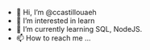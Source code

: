 - 👋 Hi, I’m @ccastillouaeh
- 👀 I’m interested in learn 
- 🌱 I’m currently learning SQL, NodeJS.
- 📫 How to reach me ...

<!---
ccastillouaeh/ccastillouaeh is a ✨ special ✨ repository because its `README.md` (this file) appears on your GitHub profile.
You can click the Preview link to take a look at your changes.
--->
